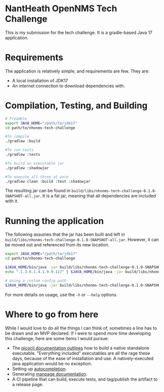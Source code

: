 # NantHeath OpenNMS Tech Challenge

This is my submission for the tech challenge. It is a gradle-based Java 17 application.

# Requirements

The application is relatively simple, and requirements are few. They are:

- A local installation of JDK17
- An internet connection to download dependencies with.

# Compilation, Testing, and Building

```bash
# Preamble
export JAVA_HOME="/path/to/jdk17"
cd path/to/nhonms-tech-challenge

#To compile
./gradlew :build

#To run tests
./gradlew :tests

#To build an executable jar
./gradlew :shadowjar

#To execute all three at once
./gradlew clean :build :test :shadowjar
```

The resulting jar can be found in `build/libs/nhonms-tech-challenge-0.1.0-SNAPSHOT-all.jar`. It is a
fat jar, meaning that all dependencies are included with it.

# Running the application

The following assumes that the jar has been built and left in
`build/libs/nhonms-tech-challenge-0.1.0-SNAPSHOT-all.jar`. However, it can be moved out and
referenced from its new location.

```bash
export JAVA_HOME="/path/to/jdk17"
cd path/to/nhonms-tech-challenge

$JAVA_HOME/bin/java -jar build/libs/nhonms-tech-challenge-0.1.0-SNAPSHOT-all.jar <path/to/my-oids.txt
echo ".1.3.6.1.4.1.9.9.117" | $JAVA_HOME/bin/java -jar build/libs/nhonms-tech-challenge-0.1.0-SNAPSHOT-all.jar

# Using a custom config path 
$JAVA_HOME/bin/java -jar build/libs/nhonms-tech-challenge-0.1.0-SNAPSHOT-all.jar -c path/to/snmp.yaml <path/to/my-oids.txt
```

For more details on usage, use the `-h` or `--help` options.

# Where to go from here

While I would love to do all the things I can think of, sometimes a line has to be drawn and an MVP
declared. If I were to spend more time developing this challenge, here are some items I would
pursue:

- The [picocli documentation outlines](https://picocli.info/#_graalvm_native_image) how to build a
  native standalone executable. "Everything included" executables are all the rage these days,
  because of the ease of installation and use. A natively-executed java application would be no
  exception.
- Setting up [autocompletion](https://picocli.info/autocomplete.html).
- Generating [manpage documentation](https://picocli.info/#_generate_man_page_documentation).
- A CI pipeline that can build, execute tests, and tag/publish the artifact to a release page.